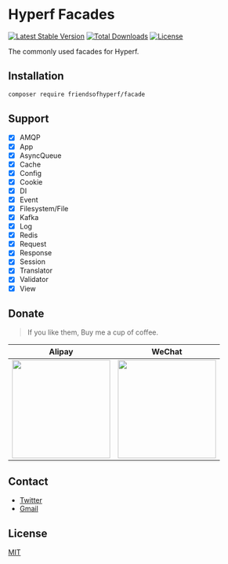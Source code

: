 # Hyperf Facades

[![Latest Stable Version](https://img.shields.io/packagist/v/friendsofhyperf/facade)](https://packagist.org/packages/friendsofhyperf/facade)
[![Total Downloads](https://img.shields.io/packagist/dt/friendsofhyperf/facade)](https://packagist.org/packages/friendsofhyperf/facade)
[![License](https://img.shields.io/packagist/l/friendsofhyperf/facade)](https://github.com/friendsofhyperf/facade)

The commonly used facades for Hyperf.

## Installation

```bash
composer require friendsofhyperf/facade
```

## Support

- [x] AMQP
- [x] App
- [x] AsyncQueue
- [x] Cache
- [x] Config
- [x] Cookie
- [x] DI
- [x] Event
- [x] Filesystem/File
- [x] Kafka
- [x] Log
- [x] Redis
- [x] Request
- [x] Response
- [x] Session
- [x] Translator
- [x] Validator
- [x] View

## Donate

> If you like them, Buy me a cup of coffee.

| Alipay | WeChat |
|  ----  | ----  |
| <img src="https://hdj.me/images/alipay-min.jpg" width="200" height="200" />  | <img src="https://hdj.me/images/wechat-pay-min.jpg" width="200" height="200" /> |

## Contact

- [Twitter](https://twitter.com/huangdijia)
- [Gmail](mailto:huangdijia@gmail.com)

## License

[MIT](LICENSE)
